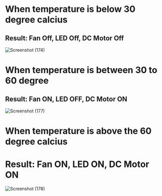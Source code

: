 # When temperature is below 30 degree calcius
## Result: Fan Off, LED Off, DC Motor Off  
![Screenshot (174)](https://user-images.githubusercontent.com/98865009/157028973-7dbc175d-4d61-467d-aa64-9a86e86b022d.png)

# When temperature is between 30 to 60 degree 
## Result: Fan ON, LED OFF, DC Motor ON

![Screenshot (177)](https://user-images.githubusercontent.com/98865009/157029885-9b7ea0f0-c07c-4ced-8c7e-f6e5e36fd7d4.png)

# When temperature is above the 60 degree calcius
# Result: Fan ON, LED ON, DC Motor ON
![Screenshot (178)](https://user-images.githubusercontent.com/98865009/157030500-f52157b3-8d21-4809-947f-768ab35f946a.png)
